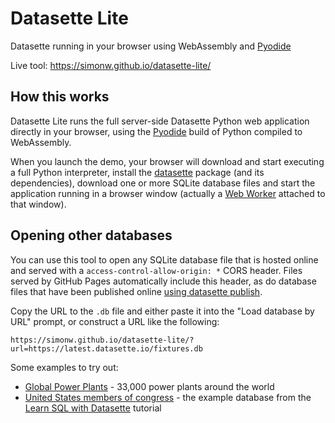 # Datasette Lite

Datasette running in your browser using WebAssembly and [Pyodide](https://pyodide.org)

Live tool: https://simonw.github.io/datasette-lite/

## How this works

Datasette Lite runs the full server-side Datasette Python web application directly in your browser, using the [Pyodide](https://pyodide.org) build of Python compiled to WebAssembly.

When you launch the demo, your browser will download and start executing a full Python interpreter, install the [datasette](https://pypi.org/project/datasette/) package (and its dependencies), download one or more SQLite database files and start the application running in a browser window (actually a [Web Worker](https://developer.mozilla.org/en-US/docs/Web/API/Web_Workers_API/Using_web_workers) attached to that window).

## Opening other databases

You can use this tool to open any SQLite database file that is hosted online and served with a `access-control-allow-origin: *` CORS header. Files served by GitHub Pages automatically include this header, as do database files that have been published online [using datasette publish](https://docs.datasette.io/en/stable/publish.html).

Copy the URL to the `.db` file and either paste it into the "Load database by URL" prompt, or construct a URL like the following:

    https://simonw.github.io/datasette-lite/?url=https://latest.datasette.io/fixtures.db

Some examples to try out:

- [Global Power Plants](https://simonw.github.io/datasette-lite/?url=https://global-power-plants.datasettes.com/global-power-plants.db) - 33,000 power plants around the world
- [United States members of congress](https://simonw.github.io/datasette-lite/?url=https://congress-legislators.datasettes.com/legislators.db) - the example database from the [Learn SQL with Datasette](https://datasette.io/tutorials/learn-sql) tutorial
